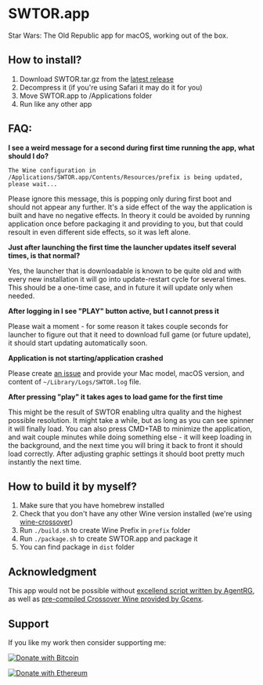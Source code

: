 # SWTOR.app

Star Wars: The Old Republic app for macOS, working out of the box.

## How to install?

1. Download SWTOR.tar.gz from the [latest release](https://github.com/imanel/swtor-app/releases)
2. Decompress it (if you're using Safari it may do it for you)
3. Move SWTOR.app to /Applications folder
4. Run like any other app

## FAQ:

**I see a weird message for a second during first time running the app, what should I do?**

```
The Wine configuration in /Applications/SWTOR.app/Contents/Resources/prefix is being updated, please wait...
```

Please ignore this message, this is popping only during first boot and should not appear any further.
It's a side effect of the way the application is built and have no negative effects.
In theory it could be avoided by running application once before packaging it and providing to you, but that could
resoult in even different side effects, so it was left alone.

**Just after launching the first time the launcher updates itself several times, is that normal?**

Yes, the launcher that is downloadable is known to be quite old and with every new installation it will go into
update-restart cycle for several times. This should be a one-time case, and in future it will update only when needed.

**After logging in I see "PLAY" button active, but I cannot press it**

Please wait a moment - for some reason it takes couple seconds for launcher to figure out that it need to download
full game (or future update), it should start updating automatically soon.

**Application is not starting/application crashed**

Please create [an issue](https://github.com/imanel/swtor-app/issues) and provide your Mac model, macOS version,
and content of `~/Library/Logs/SWTOR.log` file.

**After pressing "play" it takes ages to load game for the first time**

This might be the result of SWTOR enabling ultra quality and the highest possible resolution. It might take a while,
but as long as you can see spinner it will finally load. You can also press CMD+TAB to minimize the application,
and wait couple minutes while doing something else - it will keep loading in the background, and the next time
you will bring it back to front it should load correctly. After adjusting graphic settings it should boot pretty
much instantly the next time.

## How to build it by myself?

1. Make sure that you have homebrew installed
2. Check that you don't have any other Wine version installed (we're using [wine-crossover](https://github.com/Gcenx/homebrew-wine))
3. Run `./build.sh` to create Wine Prefix in `prefix` folder
4. Run `./package.sh` to create SWTOR.app and package it
5. You can find package in `dist` folder

## Acknowledgment

This app would not be possible without [excellend script written by AgentRG](https://github.com/AgentRG/swtor_on_mac),
as well as [pre-compiled Crossover Wine provided by Gcenx](https://github.com/Gcenx/homebrew-wine).

## Support

If you like my work then consider supporting me:

[![Donate with Bitcoin](https://en.cryptobadges.io/badge/small/bc1qmxfc703ezscvd4qv0dvp7hwy7vc4kl6currs5e)](https://en.cryptobadges.io/donate/bc1qmxfc703ezscvd4qv0dvp7hwy7vc4kl6currs5e)

[![Donate with Ethereum](https://en.cryptobadges.io/badge/small/0xA7048d5F866e2c3206DC95ebFa988fF987c0BccB)](https://en.cryptobadges.io/donate/0xA7048d5F866e2c3206DC95ebFa988fF987c0BccB)
